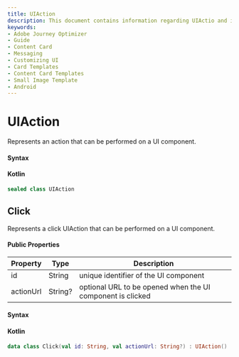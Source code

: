 ```yaml
---
title: UIAction
description: This document contains information regarding UIActio and it's action types.
keywords:
- Adobe Journey Optimizer
- Guide
- Content Card
- Messaging
- Customizing UI
- Card Templates
- Content Card Templates
- Small Image Template
- Android
---
```


# UIAction

Represents an action that can be performed on a UI component.

#### Syntax

<CodeBlock slots="heading, code" repeat="1" languages="Kotlin" />

#### Kotlin

``` kotlin
sealed class UIAction
```

## Click

Represents a click UIAction that can be performed on a UI component.

#### Public Properties

| Property  | Type    | Description                                                |
| --------- | ------- | ---------------------------------------------------------- |
| id        | String  | unique identifier of the UI component                      |
| actionUrl | String? | optional URL to be opened when the UI component is clicked |

#### Syntax

<CodeBlock slots="heading, code" repeat="1" languages="Kotlin" />

#### Kotlin

``` kotlin
data class Click(val id: String, val actionUrl: String?) : UIAction()
```

